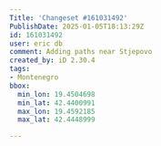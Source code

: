 ```yaml
---
Title: 'Changeset #161031492'
PublishDate: 2025-01-05T18:13:29Z
id: 161031492
user: eric db
comment: Adding paths near Stjepovo
created_by: iD 2.30.4
tags:
- Montenegro
bbox:
  min_lon: 19.4504698
  min_lat: 42.4400991
  max_lon: 19.4592185
  max_lat: 42.4448999

---
```

